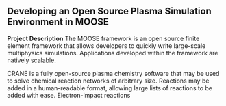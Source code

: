 ## Developing an Open Source Plasma Simulation Environment in MOOSE

**Project Description** The MOOSE framework is an open source finite element framework that allows developers to quickly write large-scale multiphysics simulations. Applications developed within the framework are natively scalable. 

CRANE is a fully open-source plasma chemistry software that may be used to solve chemical reaction networks of arbitrary size. Reactions may be added in a human-readable format, allowing large lists of reactions to be added with ease. Electron-impact reactions




